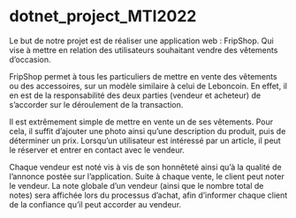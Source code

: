 # dotnet_project_MTI2022
Le but de notre projet est de réaliser une application web : FripShop. Qui vise à mettre en relation des
utilisateurs souhaitant vendre des vêtements d’occasion.

FripShop permet à tous les particuliers de mettre en vente des vêtements ou des accessoires, sur un
modèle similaire à celui de Leboncoin. En effet, il en est de la responsabilité des deux parties (vendeur
et acheteur) de s’accorder sur le déroulement de la transaction.

Il est extrêmement simple de mettre en vente un de ses vêtements. Pour cela, il suffit d’ajouter une
photo ainsi qu’une description du produit, puis de déterminer un prix. Lorsqu’un utilisateur est
intéressé par un article, il peut le réserver et entrer en contact avec le vendeur.

Chaque vendeur est noté vis à vis de son honnêteté ainsi qu’à la qualité de l’annonce postée sur
l’application. Suite à chaque vente, le client peut noter le vendeur. La note globale d’un vendeur (ainsi
que le nombre total de notes) sera affichée lors du processus d’achat, afin d’informer chaque client de
la confiance qu’il peut accorder au vendeur.
